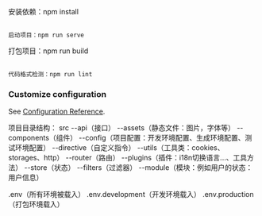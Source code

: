 安装依赖：npm install
```

启动项目：npm run serve
```

打包项目：npm run build
```

代码格式检测：npm run lint
```

### Customize configuration
See [Configuration Reference](https://cli.vuejs.org/config/).

项目目录结构：
src
  --api（接口）
  --assets（静态文件：图片，字体等）
  --components（组件）
  --config（项目配置：开发环境配置、生成环境配置、测试环境配置）
  --directive（自定义指令）
  --utils（工具类：cookies、storages、http）
  --router（路由）
  --plugins（插件：i18n切换语言...、工具方法）
  --store（状态）
  --filters（过滤器）
     --module（模块：例如用户的状态：用户信息）

.env（所有环境被载入）
.env.development（开发环境载入）
.env.production（打包环境载入）